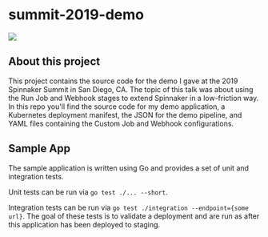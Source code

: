 # summit-2019-demo

![](https://p-qkfvwn.b3.n0.cdn.getcloudapp.com/items/4gu7Gmm9/Image+2019-11-12+at+8.11.24+AM.png?v=3af332947db60e9bdb9426a644b162b1)

## About this project

This project contains the source code for the demo I gave at the 2019 Spinnaker Summit in San Diego, CA. The topic of
this talk was about using the Run Job and Webhook stages to extend Spinnaker in a low-friction way.  In this repo you'll
find the source code for my demo application, a Kubernetes deployment manifest, the JSON for the demo pipeline, and 
YAML files containing the Custom Job and Webhook configurations. 

## Sample App

The sample application is written using Go and provides a set of unit and integration tests.

Unit tests can be run via `go test ./... --short`. 

Integration tests can be run via `go test ./integration --endpoint={some url}`. The goal of these tests is to validate
a deployment and are run as after this application has been deployed to staging.
